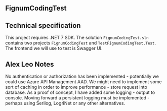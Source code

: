 ## FignumCodingTest

## Technical specification
This project requires .NET 7 SDK. The solution `FignumCodingTest.sln` contains two projects `FignumCodingTest` and `TestFignumCodingTest.Test`.
The frontend we will use to test is Swagger UI.


## Alex Leo Notes
No authentication or authorization has been implemented - potentially we could use Azure API Management AAD.
We might need to implement some sort of caching in order to improve performance  - store request into database.
As a proof of concept, I have added some logging - output to console. Moving forward a persistent logging must be implemented - perhaps using Serilog, Log4Net or any other alternatives.